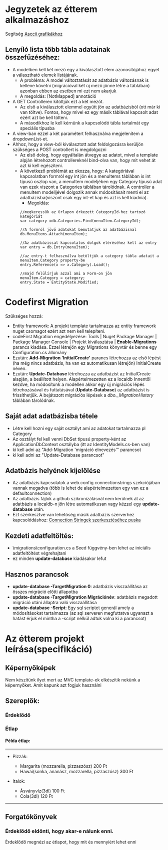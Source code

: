 ﻿# Jegyzetek az étterem alkalmazáshoz
Segítség  [Asccii grafikákhoz](www.asciidraw.com/#draw)

## Lenyíló lista több tábla adatainak összefűzéséhez:
- A modelben kell két mező egy a kiválasztott elem azonosítójához egyet a választható elemek listájának.
  - A probléma: A model változtatását az adatbázis változásnak is kellene követni (migrációval két új mező jönne létre a táblában) azonban ebben az esetben mi ezt nem akarjuk
  - A megoldás: [NotMapped] annotáció
- A GET Controlleren kitöltjük ezt a két mezőt. 
  - Az első a kiválasztott elemmel együtt jön az adatbázisból (ott már ki van töltve). Fontos, hogy mivel ez egy másik táblával kapcsolt adat ezért azt be kell tölteni.
  - A másodikhoz le kell kérnünk a kapcsolódó tábla tartalmát egy speciális típusba
- A view-ban ezzel a két paramétert felhasználva megjelenítem a dropdownList-et.
- Ahhoz, hogy a view-ból kiválasztott adat feldolgozásra kerüljön szükséges a POST controllert is megdolgozni
  - Az első dolog, hogy egyáltalán átvegye az adatot, mivel a template alpján létrehozott controllereknél bind-olva van, hogy mit vehet át azt ki kell egészíteni.
  - A következő problémát az okozza, hogy: A kategóriával kapcsolatban formról egy int jön és a menuItems táblában is int típusú oszlop van, a menuItem modeljében egy Category típusú adat van ezek viszont a Categories táblában tárolódnak. A controller a menuItem modelljével dolgozik annak módosításait menti el az adatbázisba(viszont csak egy int-et kap és azt is kell kiadnia).
    - Megoldás: 
    ```
    //megkeressük az ürlapon érkezett CategoryId-hez tartozó kategóriát
    var category =db.Categories.Find(menuItem.CategoryId);

    //A formról jövő adatokat bemutatjuk az adatbázisnal
    db.MenuItems.Attach(menuItem);
                
    //Az adatbázissal kapcsolatos dolgok eléréséhez kell az entry
    var entry = db.Entry(menuItem);
                
    //az entry-t felhasználva betöltjük a category tábla adatait a menuItem.Category property-be
    entry.Reference(x => x.Category).Load();

    //majd felülírjuk azzal ami a Form-on jön
    menuItem.Category = category;
    entry.State = EntityState.Modified;
    ```


# Codefirst Migration
Szükséges hozzá:
 - Entity framework: A projekt template tartalmazza az entity framework nuget csomagot ezért azt nem kell telepíteni.
 - codeFirst Migration engedélyezése: Tools | Nuget Package Manager | Package Manager Console | Projekt kiválasztása | **Enable-Migrations** parancs kiadása. Ezzel létrejön egy Migrations könyvtár és benne egy Configuration.cs állomány
 - Ezután: **Add-Migration 'InitialCreate'** parancs létrehozza az első lépést (ha még nincs adatbázis, ha van ez automatikusan létrejön) InitialCreate néven.
 - Ezután: **Update-Database** létrehozza az adatbázist az InitialCreate alapján, a beállított helyen. Alapértelmezetten ez a localdb
Innentől kezdve, ha módosítunk a modellen akkor egy új migrációs lépés létrehozásával és futtatásával (**Update-Database**) az adatbázist is frissíthetjük. A bejátszott migrációs lépések a *dbo._MigrationHistory* táblában tárolódnak. 

## Saját adat adatbázisba tétele
- Létre kell hozni egy saját osztályt ami az adatokat tartalmazza pl Category
- Az osztályt fel kell venni DbSet típusú property-ként az ApplicationDbContext osztályba (itt az IdentityModels.cs-ben van)
- ki kell adni az "Add-Migration 'migráció elnevezés'" parancsot
- ki kell adni az "Update-Database parancsot"

## Adatbázis helyének kijelölése
- Az adatbázis kapcsolatok a web.config connectionstrings szekciójában vannak megadva (több is lehet de alapértelmezetten egy van ez a defaultconnection)
- Az adatbázis fájlok a github szikronizálásnál nem kerülnek át az adatbázis a localdb-n jön létre automatikusan vagy kézzel egy **update-database** után.
- Ezt szerkesztve van lehetőség másik adatbázis szerverhez kapcsolódáshoz: [Connection Stringek szerkesztéséhez puska](https://connectionstrings.com)

## Kezdeti adatfeltöltés:
- \migrations\configuration.cs a Seed függvény-ben lehet az iniciális adatfeltöltést végrehajtani
- ez minden **update-database** kiadásakor lefut


## Hasznos parancsok
- **update-database -TargetMigration 0**: adatbázis visszaállítása az összes migráció előtti állapotba
- **update-database -TargetMigration Migrációnév**: adatbázis megadott migráció utáni állaptra való visszaállítása
- **update-database -Script**: Egy sql scriptet generál amely a módosításokat tartalmazza (az sql serveren megfuttatva ugyanazt a hatást érjuk el mintha a -script nélkül adtuk volna ki a parancsot)



# Az étterem projekt leírása(specifikáció)
## Képernyőképek
Nem készítünk ilyet mert az MVC template-ek elkészítik nekünk a képernyőket. Amit kapunk azt fogjuk használni 

## Szereplők:
### Érdeklődő
### Étlap
#### Példa étlap:
----
  - Pizzák:
    - Margarita (mozzarella, pizzaszósz)		200 Ft
	- Hawai(sonka, ananász, mozzarella, pizzaszósz)		300 Ft

  - Italok: 
    - Ásványvíz(3dl) 100 Ft
	- Cola(3dl) 120 Ft
----
## Forgatókönyvek
### Érdeklődő eldönti, hogy akar-e nálunk enni.
Érdeklődő megnézi az étlapot, hogy mit és mennyiért lehet enni